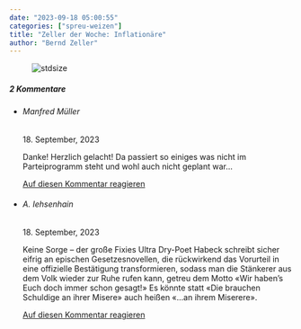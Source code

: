 ```yaml
---
date: "2023-09-18 05:00:55"
categories: ["spreu-weizen"]
title: "Zeller der Woche: Inflationäre"
author: "Bernd Zeller"
---
```



<figure>
<img src="https://www.publicomag.com/wp-content/uploads/2023/09/Inflationaere-1320x939.jpg" alt=stdsize>
</figure>


<!--more-->
<h5 class="comments-h">
2 Kommentare </h5>
<ul class="commentlist">
<li class="comment even thread-even depth-1 clearfix" id="li-comment-120079">
<h6 class="author">Manfred Müller</h6> <span class="date">18. September, 2023</span>



Danke! Herzlich gelacht! Da passiert so einiges was nicht im Parteiprogramm steht und wohl auch nicht geplant war&#8230;

<a rel="nofollow" class="comment-reply-link" href="#comment-120079" data-commentid="120079" data-postid="17768" data-belowelement="comment-120079" data-respondelement="respond" data-replyto="Antworte auf Manfred Müller" aria-label="Antworte auf Manfred Müller">Auf diesen Kommentar reagieren</a> 


</li>
<li class="comment odd alt thread-odd thread-alt depth-1 clearfix" id="li-comment-120081">
<h6 class="author">A. Iehsenhain</h6> <span class="date">18. September, 2023</span>



Keine Sorge &#8211; der große Fixies Ultra Dry-Poet Habeck schreibt sicher eifrig an epischen Gesetzesnovellen, die rückwirkend das Vorurteil in eine offizielle Bestätigung transformieren, sodass man die Stänkerer aus dem Volk wieder zur Ruhe rufen kann, getreu dem Motto «Wir haben&#8217;s Euch doch immer schon gesagt!» Es könnte statt «Die brauchen Schuldige an ihrer Misere» auch heißen «&#8230;an ihrem Miserere».

<a rel="nofollow" class="comment-reply-link" href="#comment-120081" data-commentid="120081" data-postid="17768" data-belowelement="comment-120081" data-respondelement="respond" data-replyto="Antworte auf A. Iehsenhain" aria-label="Antworte auf A. Iehsenhain">Auf diesen Kommentar reagieren</a> 


</li>
</ul>
